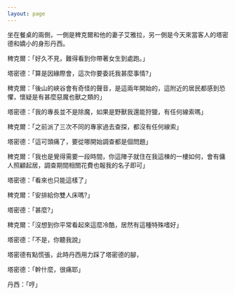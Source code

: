 ```yaml
---
layout: page
---
```


坐在餐桌的兩側，一側是稗克爾和他的妻子艾雅拉，另一側是今天來當客人的塔密德和嬌小的身形丹西。

稗克爾：「好久不見，難得看到你帶著女生到處跑。」

塔密德：「算是因緣際會，這次你要委託我甚麼事情?」

稗克爾：「後山的峽谷會有奇怪的聲音，是這兩年開始的，這附近的居民都感到恐懼，懷疑是有甚麼惡魔也獸之類的」

塔密德：「我的專長並不是除魔，如果是野獸我還能狩獵，有任何線索嗎」

稗克爾：「之前派了三次不同的專家過去查探，都沒有任何線索」

塔密德：「這可頭痛了，要從哪開始調查都是個問題」

稗克爾：「我也是覺得需要一段時間，你這陣子就住在我這棟的一樓如何，會有傭人照顧起居，調查期間相關花費也報我的名子即可」

塔密德：「看來也只能這樣了」

稗克爾：「安排給你雙人床嗎?」

塔密德：「甚麼?」

稗克爾：「沒想到你平常看起來這麼冷酷，居然有這種特殊嗜好」

塔密德：「不是，你聽我說」

塔密德有點慌張，此時丹西用力踩了塔密德的腳，

塔密德：「幹什麼，很痛耶」

丹西：「哼」
